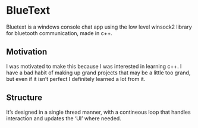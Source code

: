 # BlueText
Bluetext is a windows console chat app using the low level winsock2 library for bluetooth communication, made in c++.

## Motivation
I was motivated to make this because I was interested in learning c++. I have a bad habit of making up grand projects that may be a little too grand, but even if it isn’t perfect I definitely learned a lot from it.

## Structure
It’s designed in a single thread manner, with a contineous loop that handles interaction and updates the ‘UI’ where needed.
